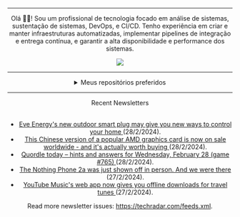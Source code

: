 <div align="center">
<hr>
<p>Olá 👋🏾! Sou um profissional de tecnologia focado em análise de sistemas, sustentação de sistemas, DevOps, e CI/CD. Tenho experiência em criar e manter infraestruturas automatizadas, implementar pipelines de integração e entrega contínua, e garantir a alta disponibilidade e performance dos sistemas.</p>
  <img src="https://media.giphy.com/media/yAGIvCiwPJn5C/giphy.gif">
<hr>
  <details>
  <summary>Meus repositórios preferidos</summary>
  <br />
  Alguns dos meus melhores repositórios:
  <br />
<br />
  <ul><li><a href=https://github.com/RxJSVini/aluratube target="_blank" rel="noopener noreferrer">RxJSVini/aluratube</a> (<b>0</b> ✨ and <b>0</b> 🍴): Aluratube - Desenvolvido durante a imersão React da Alura no final de 2022</li>
<li>More coming soon :).</li>
</ul>
  </details>
  <hr/>
    <summary>Recent Newsletters</summary>
  <br />
  <ul>
    <li><a href=https://www.techradar.com/home/smart-home/eve-energys-new-outdoor-smart-plug-may-give-you-new-ways-to-control-your-home target="_blank" rel="noopener noreferrer"> Eve Energy's new outdoor smart plug may give you new ways to control your home </a> (28/2/2024).</li><li><a href=https://www.techradar.com/computing/gpu/this-chinese-version-of-a-popular-amd-graphics-card-is-now-on-sale-worldwide-and-its-actually-worth-buying target="_blank" rel="noopener noreferrer"> This Chinese version of a popular AMD graphics card is now on sale worldwide - and it's actually worth buying </a> (28/2/2024).</li><li><a href=https://www.techradar.com/computing/websites-apps/quordle-today-answers-clues-28-february-2024 target="_blank" rel="noopener noreferrer"> Quordle today – hints and answers for Wednesday, February 28 (game #765) </a> (28/2/2024).</li><li><a href=https://www.techradar.com/phones/nothing-phones/the-nothing-phone-2a-just-shown-off-in-person-and-we-were-there target="_blank" rel="noopener noreferrer"> The Nothing Phone 2a was just shown off in person. And we were there </a> (27/2/2024).</li><li><a href=https://www.techradar.com/computing/software/youtube-musics-web-app-now-gives-you-offline-downloads-for-travel-tunes target="_blank" rel="noopener noreferrer"> YouTube Music's web app now gives you offline downloads for travel tunes </a> (27/2/2024).</li>
  </ul>
<p>Read more newsletter issues: <a href="https://techradar.com/feeds.xml">https://techradar.com/feeds.xml</a>.</p>
  </details>
